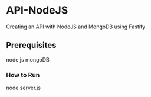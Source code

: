 # API-NodeJS
Creating an API with NodeJS and MongoDB using Fastify
## Prerequisites
node js
mongoDB
### How to Run
node server.js

